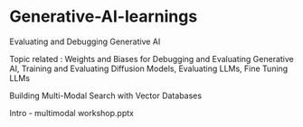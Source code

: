 # Generative-AI-learnings

Evaluating and Debugging Generative AI

  Topic related : Weights and Biases for Debugging and Evaluating Generative AI, Training and Evaluating Diffusion Models, Evaluating LLMs, Fine Tuning LLMs


Building Multi-Modal Search with Vector Databases

  Intro - multimodal workshop.pptx
